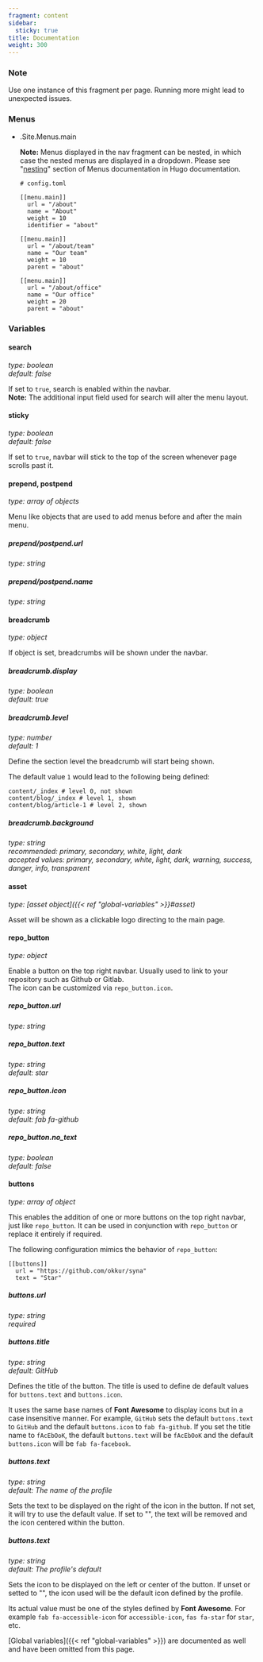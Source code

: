 ```yaml
---
fragment: content
sidebar:
  sticky: true
title: Documentation
weight: 300
---
```


### Note

Use one instance of this fragment per page. Running more might lead to unexpected issues.

### Menus

- .Site.Menus.main

  **Note:** Menus displayed in the nav fragment can be nested, in which case the nested menus are displayed in a dropdown. Please see "[nesting](https://gohugo.io/content-management/menus/#nesting)" section of Menus documentation in Hugo documentation.

  ```
  # config.toml

  [[menu.main]]
    url = "/about"
    name = "About"
    weight = 10
    identifier = "about"

  [[menu.main]]
    url = "/about/team"
    name = "Our team"
    weight = 10
    parent = "about"

  [[menu.main]]
    url = "/about/office"
    name = "Our office"
    weight = 20
    parent = "about"
  ```

### Variables

#### search
*type: boolean*  
*default: false*

If set to `true`, search is enabled within the navbar.  
**Note:** The additional input field used for search will alter the menu layout.

#### sticky
*type: boolean*  
*default: false*

If set to `true`, navbar will stick to the top of the screen whenever page scrolls past it.

#### prepend, postpend
*type: array of objects*

Menu like objects that are used to add menus before and after the main menu.

##### prepend/postpend.url
*type: string*

##### prepend/postpend.name
*type: string*

#### breadcrumb
*type: object*

If object is set, breadcrumbs will be shown under the navbar.

##### breadcrumb.display
*type: boolean*  
*default: true*

##### breadcrumb.level
*type: number*  
*default: 1*

Define the section level the breadcrumb will start being shown.
 
The default value `1` would lead to the following being defined: 

```
content/_index # level 0, not shown
content/blog/_index # level 1, shown
content/blog/article-1 # level 2, shown
```

##### breadcrumb.background
*type:  string*  
*recommended: primary, secondary, white, light, dark*  
*accepted values: primary, secondary, white, light, dark, warning, success, danger, info, transparent*

#### asset
*type: [asset object]({{< ref "global-variables" >}}#asset)*

Asset will be shown as a clickable logo directing to the main page.

#### repo_button
*type: object*

Enable a button on the top right navbar. Usually used to link to your repository such as Github or Gitlab.  
The icon can be customized via `repo_button.icon`.

##### repo_button.url
*type: string*

##### repo_button.text
*type: string*  
*default: star*

##### repo_button.icon
*type: string*  
*default: fab fa-github*

##### repo_button.no_text
*type: boolean*  
*default: false*

#### buttons
*type: array of object*

This enables the addition of one or more buttons on the top right navbar, just like `repo_button`. It can be used in conjunction with `repo_button` or replace it entirely if required.

The following configuration mimics the behavior of `repo_button`:

```
[[buttons]] 
  url = "https://github.com/okkur/syna"
  text = "Star"
```

##### buttons.url
*type: string*  
*required*

##### buttons.title
*type: string*  
*default: GitHub*

Defines the title of the button. The title is used to define de default values for `buttons.text` and `buttons.icon`.

It uses the same base names of **Font Awesome** to display icons but in a case insensitive manner. For example, `GitHub` sets the default `buttons.text` to `GitHub` and the default `buttons.icon` to `fab fa-github`. If you set the title name to `fAcEbOoK`, the default `buttons.text` will be `fAcEbOoK` and the default `buttons.icon` will be `fab fa-facebook`.

##### buttons.text
*type: string*  
*default: The name of the profile* 

Sets the text to be displayed on the right of the icon in the button. If not set, it will try to use the default value. If set to "", the text will be removed and the icon centered within the button.

##### buttons.text
*type: string*  
*default: The profile's default*

Sets the icon to be displayed on the left or center of the button. If unset or setted to "", the icon used will be the default icon defined by the profile.

Its actual value must be one of the styles defined by **Font Awesome**. For example `fab fa-accessible-icon` for `accessible-icon`, `fas fa-star` for `star`, etc.

[Global variables]({{< ref "global-variables" >}}) are documented as well and have been omitted from this page.
